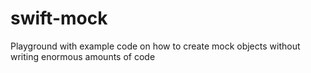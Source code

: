 # swift-mock
Playground with example code on how to create mock objects without writing enormous amounts of code
